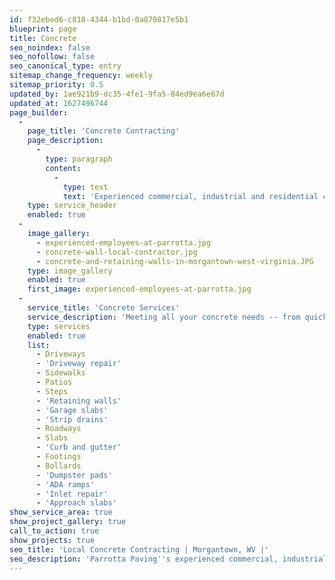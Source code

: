 ```yaml
---
id: f32ebed6-c818-4344-b1bd-0a870817e5b1
blueprint: page
title: Concrete
seo_noindex: false
seo_nofollow: false
seo_canonical_type: entry
sitemap_change_frequency: weekly
sitemap_priority: 0.5
updated_by: 1ae921b9-dc35-4fe1-9fa5-84ed9ea6e67d
updated_at: 1627496744
page_builder:
  -
    page_title: 'Concrete Contracting'
    page_description:
      -
        type: paragraph
        content:
          -
            type: text
            text: 'Experienced commercial, industrial and residential concrete contractors for installation and maintenance.'
    type: service_header
    enabled: true
  -
    image_gallery:
      - experienced-employees-at-parrotta.jpg
      - concrete-wall-local-contractor.jpg
      - concrete-and-retaining-walls-in-morgantown-west-virginia.JPG
    type: image_gallery
    enabled: true
    first_image: experienced-employees-at-parrotta.jpg
  -
    service_title: 'Concrete Services'
    service_description: 'Meeting all your concrete needs -- from quick repairs to complex residential, commercial, and industrial concrete projects.'
    type: services
    enabled: true
    list:
      - Driveways
      - 'Driveway repair'
      - Sidewalks
      - Patios
      - Steps
      - 'Retaining walls'
      - 'Garage slabs'
      - 'Strip drains'
      - Roadways
      - Slabs
      - 'Curb and gutter'
      - Footings
      - Bollards
      - 'Dumpster pads'
      - 'ADA ramps'
      - 'Inlet repair'
      - 'Approach slabs'
show_service_area: true
show_project_gallery: true
call_to_action: true
show_projects: true
seo_title: 'Local Concrete Contracting | Morgantown, WV |'
seo_description: 'Parrotta Paving''s experienced commercial, industrial and residential concrete contracting is for installation and maintenance. Give us a call or schedule a quote online today.'
---
```

